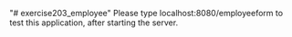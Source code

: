 "# exercise203_employee" 
Please type localhost:8080/employeeform to test this application, after starting the server.

